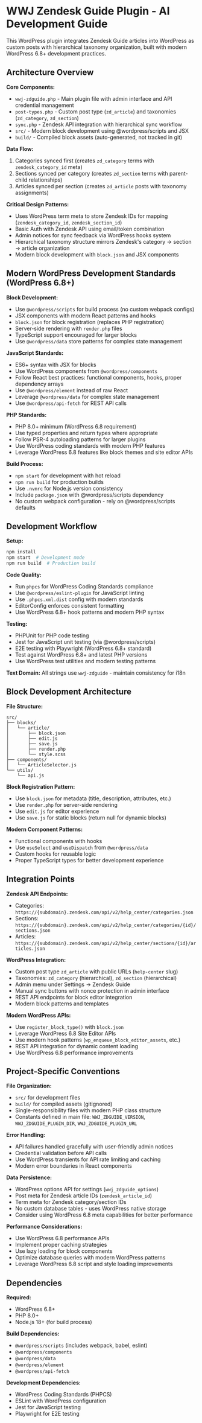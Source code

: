 # WWJ Zendesk Guide Plugin - AI Development Guide

This WordPress plugin integrates Zendesk Guide articles into WordPress as custom posts with hierarchical taxonomy organization, built with modern WordPress 6.8+ development practices.

## Architecture Overview

**Core Components:**
- `wwj-zdguide.php` - Main plugin file with admin interface and API credential management
- `post-types.php` - Custom post type (`zd_article`) and taxonomies (`zd_category`, `zd_section`)
- `sync.php` - Zendesk API integration with hierarchical sync workflow
- `src/` - Modern block development using @wordpress/scripts and JSX
- `build/` - Compiled block assets (auto-generated, not tracked in git)

**Data Flow:**
1. Categories synced first (creates `zd_category` terms with `zendesk_category_id` meta)
2. Sections synced per category (creates `zd_section` terms with parent-child relationships)
3. Articles synced per section (creates `zd_article` posts with taxonomy assignments)

**Critical Design Patterns:**
- Uses WordPress term meta to store Zendesk IDs for mapping (`zendesk_category_id`, `zendesk_section_id`)
- Basic Auth with Zendesk API using email/token combination
- Admin notices for sync feedback via WordPress hooks system
- Hierarchical taxonomy structure mirrors Zendesk's category → section → article organization
- Modern block development with `block.json` and JSX components

## Modern WordPress Development Standards (WordPress 6.8+)

**Block Development:**
- Use `@wordpress/scripts` for build process (no custom webpack configs)
- JSX components with modern React patterns and hooks
- `block.json` for block registration (replaces PHP registration)
- Server-side rendering with `render.php` files
- TypeScript support encouraged for larger blocks
- Use `@wordpress/data` store patterns for complex state management

**JavaScript Standards:**
- ES6+ syntax with JSX for blocks
- Use WordPress components from `@wordpress/components`
- Follow React best practices: functional components, hooks, proper dependency arrays
- Use `@wordpress/element` instead of raw React
- Leverage `@wordpress/data` for complex state management
- Use `@wordpress/api-fetch` for REST API calls

**PHP Standards:**
- PHP 8.0+ minimum (WordPress 6.8 requirement)
- Use typed properties and return types where appropriate
- Follow PSR-4 autoloading patterns for larger plugins
- Use WordPress coding standards with modern PHP features
- Leverage WordPress 6.8 features like block themes and site editor APIs

**Build Process:**
- `npm start` for development with hot reload
- `npm run build` for production builds
- Use `.nvmrc` for Node.js version consistency
- Include `package.json` with @wordpress/scripts dependency
- No custom webpack configuration - rely on @wordpress/scripts defaults

## Development Workflow

**Setup:**
```bash
npm install
npm start  # Development mode
npm run build  # Production build
```

**Code Quality:**
- Run `phpcs` for WordPress Coding Standards compliance
- Use `@wordpress/eslint-plugin` for JavaScript linting
- Use `.phpcs.xml.dist` config with modern standards
- EditorConfig enforces consistent formatting
- Use WordPress 6.8+ hook patterns and modern PHP syntax

**Testing:**
- PHPUnit for PHP code testing
- Jest for JavaScript unit testing (via @wordpress/scripts)
- E2E testing with Playwright (WordPress 6.8+ standard)
- Test against WordPress 6.8+ and latest PHP versions
- Use WordPress test utilities and modern testing patterns

**Text Domain:** All strings use `wwj-zdguide` - maintain consistency for i18n

## Block Development Architecture

**File Structure:**
```
src/
├── blocks/
│   └── article/
│       ├── block.json
│       ├── edit.js
│       ├── save.js
│       ├── render.php
│       └── style.scss
├── components/
│   └── ArticleSelector.js
└── utils/
    └── api.js
```

**Block Registration Pattern:**
- Use `block.json` for metadata (title, description, attributes, etc.)
- Use `render.php` for server-side rendering
- Use `edit.js` for editor experience
- Use `save.js` for static blocks (return null for dynamic blocks)

**Modern Component Patterns:**
- Functional components with hooks
- Use `useSelect` and `useDispatch` from `@wordpress/data`
- Custom hooks for reusable logic
- Proper TypeScript types for better development experience

## Integration Points

**Zendesk API Endpoints:**
- Categories: `https://{subdomain}.zendesk.com/api/v2/help_center/categories.json`
- Sections: `https://{subdomain}.zendesk.com/api/v2/help_center/categories/{id}/sections.json`
- Articles: `https://{subdomain}.zendesk.com/api/v2/help_center/sections/{id}/articles.json`

**WordPress Integration:**
- Custom post type `zd_article` with public URLs (`help-center` slug)
- Taxonomies: `zd_category` (hierarchical), `zd_section` (hierarchical)
- Admin menu under Settings → Zendesk Guide
- Manual sync buttons with nonce protection in admin interface
- REST API endpoints for block editor integration
- Modern block patterns and templates

**Modern WordPress APIs:**
- Use `register_block_type()` with `block.json`
- Leverage WordPress 6.8 Site Editor APIs
- Use modern hook patterns (`wp_enqueue_block_editor_assets`, etc.)
- REST API integration for dynamic content loading
- Use WordPress 6.8 performance improvements

## Project-Specific Conventions

**File Organization:**
- `src/` for development files
- `build/` for compiled assets (gitignored)
- Single-responsibility files with modern PHP class structure
- Constants defined in main file: `WWJ_ZDGUIDE_VERSION`, `WWJ_ZDGUIDE_PLUGIN_DIR`, `WWJ_ZDGUIDE_PLUGIN_URL`

**Error Handling:**
- API failures handled gracefully with user-friendly admin notices
- Credential validation before API calls
- Use WordPress transients for API rate limiting and caching
- Modern error boundaries in React components

**Data Persistence:**
- WordPress options API for settings (`wwj_zdguide_options`)
- Post meta for Zendesk article IDs (`zendesk_article_id`)
- Term meta for Zendesk category/section IDs
- No custom database tables - uses WordPress native storage
- Consider using WordPress 6.8 meta capabilities for better performance

**Performance Considerations:**
- Use WordPress 6.8 performance APIs
- Implement proper caching strategies
- Use lazy loading for block components
- Optimize database queries with modern WordPress patterns
- Leverage WordPress 6.8 script and style loading improvements

## Dependencies

**Required:**
- WordPress 6.8+
- PHP 8.0+
- Node.js 18+ (for build process)

**Build Dependencies:**
- `@wordpress/scripts` (includes webpack, babel, eslint)
- `@wordpress/components`
- `@wordpress/data`
- `@wordpress/element`
- `@wordpress/api-fetch`

**Development Dependencies:**
- WordPress Coding Standards (PHPCS)
- ESLint with WordPress configuration
- Jest for JavaScript testing
- Playwright for E2E testing
